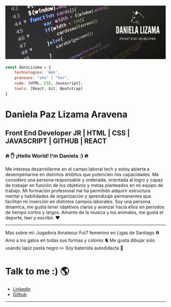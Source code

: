 ![banner](/daniela%20L.%20aravena%20front%20end%20developer.png)


``` js 
const daniLizama = {
    technologies: 'Web',
    pronouns: "she" | "her",
    code: [HTML, CSS, Javascript],
    tools: [React, Git, Bootstrap]
}
```
# Daniela Paz Lizama Aravena
## Front End Developer JR | HTML | CSS | JAVASCRIPT | GITHUB | REACT

### :fire: :hand: ¡Hello World! I'm Daniela :)  :fire:

Me interesa desarrollarme en el campo laboral tech y estoy abierta a desempeñarme en distintos ámbitos que potencien mis capacidades. Me considero una persona responsable y ordenada, orientada al logro y capaz de 
trabajar en función de los objetivos y metas planteados en mi equipo de trabajo.
Mi formación profesional me ha permitido adquirir estructura mental y habilidades de organización y aprendizaje permanentes que facilitan mi inserción en distintos campos laborales.
Soy una persona dinamica, me gusta tener objetivos claros y avanzar hacia ellos en periodos de tiempo cortos y largos. Amante de la musica y los animales, me gusta el deporte, leer y escribir. :heart:

--------

Más sobre mí:
Jugadora Amateour Fut7 femenino en Ligas de Santiago  :soccer:
Amo a los gatos en todas sus formas y colores :cat2:
Me gusta dibujar solo usando lapiz pasta negro :pencil2:
Soy baterista autodidacta :musical_note:

# Talk to me :) :earth_americas:


- [Linkedin](https://www.linkedin.com/in/danielalizamaaravenadv/)
- [Github](https://github.com/Seabird15)

-------
